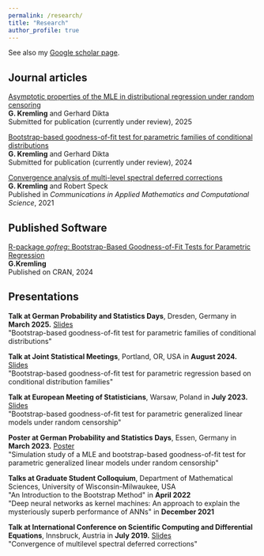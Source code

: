 ```yaml
---
permalink: /research/
title: "Research"
author_profile: true
---
```


See also my [Google scholar page](https://scholar.google.com/citations?user=-W-QVWkAAAAJ).

Journal articles
---

[Asymptotic properties of the MLE in distributional regression under random censoring](https://arxiv.org/abs/2503.14311)\
**G. Kremling** and Gerhard Dikta\
Submitted for publication (currently under review), 2025

[Bootstrap-based goodness-of-fit test for parametric families of conditional distributions](https://arxiv.org/abs/2409.20262)\
**G. Kremling** and Gerhard Dikta\
Submitted for publication (currently under review), 2024

[Convergence analysis of multi-level spectral deferred corrections](https://arxiv.org/abs/2002.07555)\
**G. Kremling** and Robert Speck\
Published in *Communications in Applied Mathematics and Computational Science*, 2021


Published Software
---

[R-package *gofreg*: Bootstrap-Based Goodness-of-Fit Tests for Parametric Regression](https://CRAN.R-project.org/package=gofreg)\
**G.Kremling**\
Published on CRAN, 2024


Presentations
---

**Talk at German Probability and Statistics Days**, Dresden, Germany in **March 2025.** [Slides](../files/presentation_gpsd_kremling.pdf)\
"Bootstrap-based goodness-of-fit test for parametric families of conditional distributions"

**Talk at Joint Statistical Meetings**, Portland, OR, USA in **August 2024.** [Slides](../files/presentation_jsm_kremling.pdf)\
"Bootstrap-based goodness-of-fit test for parametric regression based on conditional distribution families"

**Talk at European Meeting of Statisticians**, Warsaw, Poland in **July 2023.** [Slides](../files/presentation_ems_kremling.pdf)\
"Bootstrap-based goodness-of-fit test for parametric generalized linear models under random censorship"

**Poster at German Probability and Statistics Days**, Essen, Germany in **March 2023.** [Poster](../files/poster_gpsd_kremling.pdf)\
"Simulation study of a MLE and bootstrap-based goodness-of-fit test for parametric generalized linear models under random censorship"

**Talks at Graduate Student Colloquium**, Department of Mathematical Sciences, University of Wisconsin-Milwaukee, USA\
"An Introduction to the Bootstrap Method" in **April 2022**\
"Deep neural networks as kernel machines: An approach to explain the mysteriously superb performance of ANNs" in **December 2021**

**Talk at International Conference on Scientific Computing and Differential Equations**, Innsbruck, Austria in **July 2019.** [Slides](../files/presentation_scicade_kremling.pdf)\
"Convergence of multilevel spectral deferred corrections"
